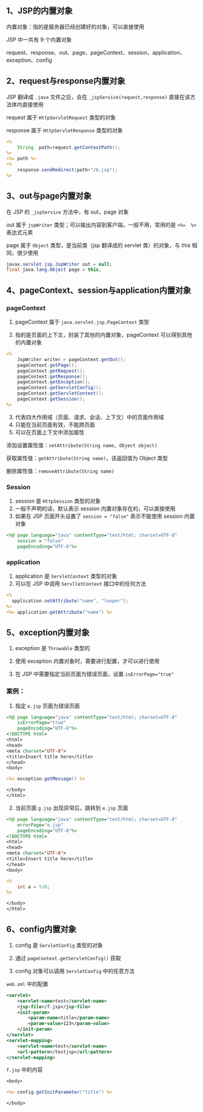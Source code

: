 ## 1、JSP的内置对象

内置对象：指的是服务器已经创建好的对象，可以直接使用

JSP 中一共有 9 个内置对象

request、response、out、page、pageContext、session、application、exception、config





## 2、request与response内置对象

JSP 翻译成 `.java` 文件之后，会在 `_jspService(request,response)` 直接在该方法体内直接使用

request 属于 `HttpServletRequest` 类型的对象

response 属于 `HttpServletResponse` 类型的对象

~~~jsp
<%
	String  path=request.getContextPath();
%>
<%= path %>
<%
 	response.sendRedirect(path+"/b.jsp");
%>
~~~





## 3、out与page内置对象

在 JSP 的 `_jspService` 方法中，有 out，page 对象

out 属于 `jspWriter` 类型；可以输出内容到客户端，一般不用，常用的是 `<%=  %>` 表达式元素

page 属于 `Object` 类型，是当前类（jsp 翻译成的 servlet 类）的对象，与 this 相同，很少使用

~~~java
javax.servlet.jsp.JspWriter out = null;
final java.lang.Object page = this;
~~~





## 4、pageContext、session与application内置对象

### pageContext

1. pageContext 属于 `java.servlet.jsp.PageContext` 类型

2. 指的是页面的上下文，封装了其他的内置对象，pageContext 可以得到其他的内置对象

~~~jsp
<%
	JspWriter writer = pageContext.getOut();
	pageContext.getPage();
	pageContext.getRequest();
	pageContext.getResponse();
	pageContext.getException();
	pageContext.getServletConfig();
	pageContext.getServletContext();
	pageContext.getSession();
%>
~~~

3. 代表四大作用域（页面、请求、会话、上下文）中的页面作用域
4. 只能在当前页面有效，不能跨页面
5. 可以在页面上下文中添加属性

添加设置属性值：`setAttribute(String name, Object object)`

获取属性值：`getAttribute(String name)`，该返回值为 Object 类型

删除属性值：`removeAttribute(String name)`



### Session

1. session 是 `HttpSession` 类型的对象
2. 一般不声明的话，默认表示 session 内置对象存在的，可以直接使用
3. 如果在 JSP 页面开头设置了 `session = "false"` 表示不能使用 session 内置对象

~~~jsp
<%@ page language="java" contentType="text/html; charset=UTF-8"
    session = "false"
    pageEncoding="UTF-8"%>
~~~



### application

1. application 是 `ServletContext` 类型的对象
2. 可以在 JSP 中调用 `ServlletContext` 接口中的任何方法

~~~jsp
<%
  application.setAttribute("name", "looper");
%>
<%= application.getAttribute("name") %>
~~~





## 5、exception内置对象

1. exception 是 `Throwable` 类型的

2. 使用 exception 内置对象时，需要进行配置，才可以进行使用

3. 在 JSP 中需要指定当前页面为错误页面，设置 `isErrorPage="true"`

### 案例：

1. 指定 `e.jsp` 页面为错误页面

~~~jsp
<%@ page language="java" contentType="text/html; charset=UTF-8" 
    isErrorPage="true"
    pageEncoding="UTF-8"%>
<!DOCTYPE html>
<html>
<head>
<meta charset="UTF-8">
<title>Insert title here</title>
</head>
<body>

<%= exception.getMessage() %>

</body>
</html>
~~~

2. 当前页面 `g.jsp` 出现异常后，跳转到 `e.jsp` 页面

~~~jsp
<%@ page language="java" contentType="text/html; charset=UTF-8" 
    errorPage="e.jsp"
    pageEncoding="UTF-8"%>
<!DOCTYPE html>
<html>
<head>
<meta charset="UTF-8">
<title>Insert title here</title>
</head>
<body>

<%
	int a = 5/0;
%>

</body>
</html>
~~~





## 6、config内置对象

1. config 是 `ServletConfig` 类型的对象
2. 通过 `pageContext.getServletConfig()` 获取

3. config 对象可以调用 `ServletConfig` 中的任意方法

`web.xml` 中的配置

~~~xml
<servlet>
	<servlet-name>test</servlet-name>
	<jsp-file>/f.jsp</jsp-file>
	<init-param>
		<param-name>title</param-name>
		<param-value>123</param-value>
	</init-param>
</servlet>
<servlet-mapping>
	<servlet-name>test</servlet-name>
	<url-pattern>/testjsp</url-pattern>
</servlet-mapping>
~~~

`f.jsp` 中的内容

~~~jsp
<body>

<%= config.getInitParameter("title") %>

</body>
~~~


